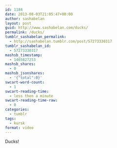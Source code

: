 ```yaml
---
id: 1184
date: 2013-08-03T21:05:47+00:00
author: sashabelan
layout: post
guid: http://www.sashabelan.com/ducks/
permalink: /ducks/
tumblr_sashabelan_permalink:
  - http://sashabelan.tumblr.com/post/57273330317
tumblr_sashabelan_id:
  - 57273330317
mashsb_timestamp:
  - 1465827253
mashsb_shares:
  - 0
mashsb_jsonshares:
  - '{"total":0}'
swcart-word-count:
  - 1
swcart-reading-time:
  - less then a minute
swcart-reading-time-raw:
  - 0
categories:
  - tumblr
tags:
  - kursk
format: video
---
```

Ducks!